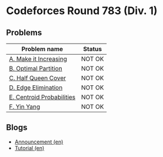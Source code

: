 # Codeforces Round 783 (Div. 1)

## Problems

|Problem name|Status|
|------------|---------|
| [A. Make it Increasing](problems/A._Make_it_Increasing.md)|NOT OK|
| [B. Optimal Partition](problems/B._Optimal_Partition.md)|NOT OK|
| [C. Half Queen Cover](problems/C._Half_Queen_Cover.md)|NOT OK|
| [D. Edge Elimination](problems/D._Edge_Elimination.md)|NOT OK|
| [E. Centroid Probabilities](problems/E._Centroid_Probabilities.md)|NOT OK|
| [F. Yin Yang](problems/F._Yin_Yang.md)|NOT OK|
## Blogs

- [Announcement (en)](blogs/Announcement_(en).md)
- [Tutorial (en)](blogs/Tutorial_(en).md)
